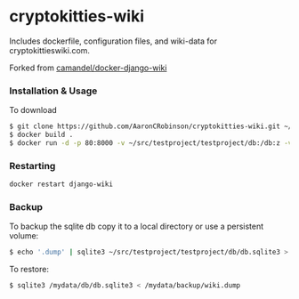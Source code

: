 # cryptokitties-wiki

Includes dockerfile, configuration files, and wiki-data for cryptokittieswiki.com. 

Forked from [camandel/docker-django-wiki](https://github.com/camandel/docker-django-wiki)

### Installation & Usage
To download
```sh
$ git clone https://github.com/AaronCRobinson/cryptokitties-wiki.git ~/src
$ docker build .
$ docker run -d -p 80:8000 -v ~/src/testproject/testproject/db:/db:z -v ~/src/testproject/testproject/templates:/templates:z -v ~/src/testproject/testproject/settings:/settings:z -v ~/src/testproject/testproject/media:/wikimedia:z --name=cryptokitties-wiki3 fcc825d3e8ac
```

### Restarting
```sh
docker restart django-wiki
```

### Backup
To backup the sqlite db copy it to a local directory or use a persistent volume:
```sh
$ echo '.dump' | sqlite3 ~/src/testproject/testproject/db/db.sqlite3 > ~/wiki.dump
```
To restore:
```sh
$ sqlite3 /mydata/db/db.sqlite3 < /mydata/backup/wiki.dump
```
